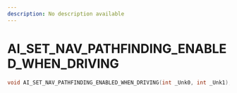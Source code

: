 ```yaml
---
description: No description available 
---
```


# AI_SET_NAV_PATHFINDING_ENABLED_WHEN_DRIVING

```cpp
void AI_SET_NAV_PATHFINDING_ENABLED_WHEN_DRIVING(int _Unk0, int _Unk1);
```